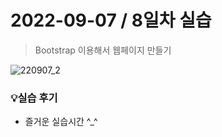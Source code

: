 # 2022-09-07 / 8일차 실습

> Bootstrap 이용해서 웹페이지 만들기



![220907_2](https://user-images.githubusercontent.com/106902415/188927496-55803e51-621e-45bb-92d9-c45a5618b9e0.gif)



### 💡실습 후기

- 즐거운 실습시간 ^_^